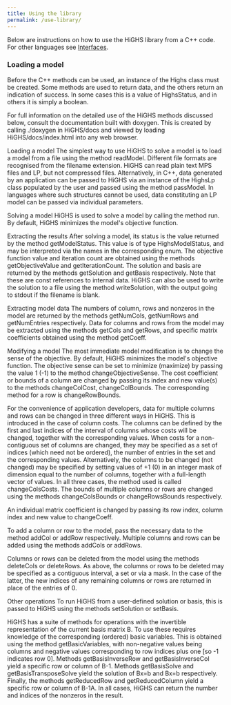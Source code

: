 ```yaml
---
title: Using the library
permalink: /use-library/
---
```

Below are instructions on how to use the HiGHS library from a C++ code. For other languages see [Interfaces]().

### Loading a model
Before the C++ methods can be used, an instance of the Highs class must be created. Some methods are used to return data, and the others return an indication of success. In some cases this is a value of HighsStatus, and in others it is simply a boolean.

For full information on the detailed use of the HiGHS methods discussed below, consult the documentation built with doxygen. This is created by calling ./doxygen in HiGHS/docs and viewed by loading HiGHS/docs/index.html into any web browser.

Loading a model
The simplest way to use HiGHS to solve a model is to load a model from a file using the method readModel. Different file formats are recognised from the filename extension. HiGHS can read plain text MPS files and LP, but not compressed files. Alternatively, in C++, data generated by an application can be passed to HiGHS via an instance of the HighsLp class populated by the user and passed using the method passModel. In languages where such structures cannot be used, data constituting an LP model can be passed via individual parameters.

Solving a model
HiGHS is used to solve a model by calling the method run. By default, HiGHS minimizes the model's objective function.

Extracting the results
After solving a model, its status is the value returned by the method getModelStatus. This value is of type HighsModelStatus, and may be interpreted via the names in the corresponding enum. The objective function value and iteration count are obtained using the methods getObjectiveValue and getIterationCount. The solution and basis are returned by the methods getSolution and getBasis respectively. Note that these are const references to internal data. HiGHS can also be used to write the solution to a file using the method writeSolution, with the output going to stdout if the filename is blank.

Extracting model data
The numbers of column, rows and nonzeros in the model are returned by the methods getNumCols, getNumRows and getNumEntries respectively. Data for columns and rows from the model may be extracted using the methods getCols and getRows, and specific matrix coefficients obtained using the method getCoeff.

Modifying a model
The most immediate model modification is to change the sense of the objective. By default, HiGHS minimizes the model's objective function. The objective sense can be set to minimize (maximize) by passing the value 1 (-1) to the method changeObjectiveSense. The cost coefficient or bounds of a column are changed by passing its index and new value(s) to the methods changeColCost, changeColBounds. The corresponding method for a row is changeRowBounds.

For the convenience of application developers, data for multiple columns and rows can be changed in three different ways in HiGHS. This is introduced in the case of column costs. The columns can be defined by the first and last indices of the interval of columns whose costs will be changed, together with the corresponding values. When costs for a non-contiguous set of columns are changed, they may be specified as a set of indices (which need not be ordered), the number of entries in the set and the corresponding values. Alternatively, the columns to be changed (not changed) may be specified by setting values of +1 (0) in an integer mask of dimension equal to the number of columns, together with a full-length vector of values. In all three cases, the method used is called changeColsCosts. The bounds of multiple columns or rows are changed using the methods changeColsBounds or changeRowsBounds respectively.

An individual matrix coefficient is changed by passing its row index, column index and new value to changeCoeff.

To add a column or row to the model, pass the necessary data to the method addCol or addRow respectively. Multiple columns and rows can be added using the methods addCols or addRows.

Columns or rows can be deleted from the model using the methods deleteCols or deleteRows. As above, the columns or rows to be deleted may be specified as a contiguous interval, a set or via a mask. In the case of the latter, the new indices of any remaining columns or rows are returned in place of the entries of 0.

Other operations
To run HiGHS from a user-defined solution or basis, this is passed to HiGHS using the methods setSolution or setBasis.

HiGHS has a suite of methods for operations with the invertible representation of the current basis matrix B. To use these requires knowledge of the corresponding (ordered) basic variables. This is obtained using the method getBasicVariables, with non-negative values being columns and negative values corresponding to row indices plus one [so -1 indicates row 0]. Methods getBasisInverseRow and getBasisInverseCol yield a specific row or column of B-1. Methods getBasisSolve and getBasisTransposeSolve yield the solution of Bx=b and Bx=b respectively. Finally, the methods getReducedRow and getReducedColumn yield a specific row or column of B-1A. In all cases, HiGHS can return the number and indices of the nonzeros in the result.


